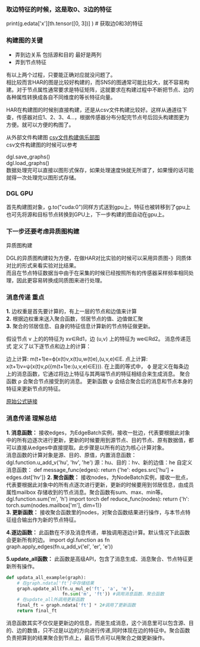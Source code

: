 ### **取边特征的时候，这是取0、3边的特征**
print(g.edata['x'][th.tensor([0, 3])] )  # 获取边0和3的特征

### **构建图的关键**
- 弄到边关系 包括源和目的 最好是两列
- 弄到节点特征  

有以上两个过程，只要能正确对应就没问题了。  
相比较而言HAR的图是比较好构建的，而SNS的图通常可能比较大，就不容易构建。对于节点属性通常要求是特征矩阵，这就要求在构建过程中不断把节点、边的各种属性转换成各自不同维度的等长特征向量。

HAR在构建图的时候别直接构建，还是从csv文件构建比较好。这样从通道往下查，传感器对应1、2、3、4...，根据传感器分布分配完节点号后回头构建图更为方便。就可以方便的构图了。

从外部文件构建图
[csv文件构建俱乐部图](https://github.com/dglai/WWW20-Hands-on-Tutorial/blob/master/basic_tasks/1_load_data.ipynb)  
csv文件构建图的时候可以参考

dgl.save_graphs()  
dgl.load_graphs()  
数据处理完可以直接以图形式保存，如果处理速度快就无所谓了，如果慢的话可能就得一次处理完以图形式存储。

### __DGL GPU__
首先构建图对象，g.to("cuda:0")同样方式送到gpu上，特征也被转移到了gpu上
也可先将源和目标节点转换到GPU上，下一步构建的图自动在gpu上。

### __下一步还要考虑异质图构建__
异质图构建

DGL的异质图构建较为方便，在做HAR对比实验的时候可以采用异质图-》同质体对比的形式来看实验对比结果。  
而且在节点特征数据当中由于在采集的时候已经按照所有的传感器采样频率相同处理，因此更容易转换成同质图来进行处理。



### __消息传递 重点__

__1.__ 边权重是首先要计算的，有上一层的节点和边值来计算  
__2.__ 根据边权重来送入聚合函数，邻居节点的值、边值做汇聚  
__3.__ 聚合的邻居信息、自身的特征信息计算新的节点特征做更新。

假设节点 v 上的的特征为 xv∈Rd1，边 (u,v) 上的特征为 we∈Rd2。 消息传递范式 定义了以下逐节点和边上的计算：

边上计算: m(t+1)e=ϕ(x(t)v,x(t)u,w(t)e),(u,v,e)∈E.
点上计算: x(t+1)v=ψ(x(t)v,ρ({m(t+1)e:(u,v,e)∈E})).
在上面的等式中， ϕ 是定义在每条边上的消息函数，它通过将边上特征与其两端节点的特征相结合来生成消息。 聚合函数 ρ 会聚合节点接受到的消息。 更新函数 ψ 会结合聚合后的消息和节点本身的特征来更新节点的特征。

[原始公式链接](https://docs.dgl.ai/guide_cn/message.html)

### __消息传递 理解总结__
__1. 消息函数：__ 接收edges，为EdgeBatch实例，接收一批边，代表要根据此对象中的所有边逐次进行更新，更新的时候要用到源节点、目的节点、原有数据值，都可以直接从edges中直接提取。此步骤是以所有的边为核心计算对象。  
消息函数的计算对象是源、目的、原值，内置消息函数：dgl.function.u_add_v('hu', 'hv', 'he')
源：hu、目的：hv、新的边值：he
自定义消息函数：
def message_func(edges):
     return {'he': edges.src['hu'] + edges.dst['hv']}
__2. 聚合函数：__ 接收nodes，为NodeBatch实例，接收一批点，代表要根据此对象中的所有点逐次进行更新，更新的时候要用到邻居信息，由成员属性mailbox 存储收到的节点消息。聚合函数有sum、max、min等。
dgl.function.sum('m', 'h')
import torch
def reduce_func(nodes):
     return {'h': torch.sum(nodes.mailbox['m'], dim=1)}  
__3. 更新函数：__ 接收聚合函数里的nodes，对聚合函数结果进行操作，与本节点特征组合输出作为新的节点特征。


__4.逐边函数：__ 此函数在不涉及消息传递，单独调用逐边计算。默认情况下此函数会更新所有的边。
import dgl.function as fn
graph.apply_edges(fn.u_add_v('el', 'er', 'e'))

__5.update_all函数：__ 此函数是高级API，包含了消息生成、消息聚合、节点特征更新所有操作。
```python
def updata_all_example(graph):
    # 在graph.ndata['ft']中存储结果
    graph.update_all(fn.u_mul_e('ft', 'a', 'm'),
                     fn.sum('m', 'ft')) #调用消息函数、聚合函数
    # 在update_all外调用更新函数
    final_ft = graph.ndata['ft'] * 2#调用了更新函数
    return final_ft
```

消息函数其实不仅仅是更新边的信息，而是生成消息，这个消息里可以包含源、目的、边的数值，只不过是以边的方向进行传递,同时体现在边的特征中。聚合函数负责把算到的结果聚合到节点上，最后节点可以用聚合之做更新操作。

